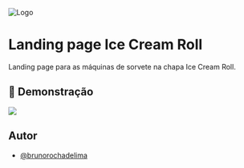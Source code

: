 
![Logo](https://i.postimg.cc/W1fKVz1M/logo-ice-cream-roll-1.png)


# Landing page Ice Cream Roll

Landing page para as máquinas de sorvete na chapa Ice Cream Roll.


## 🎨 Demonstração

![](https://i.postimg.cc/nhYzw8Vb/ice-cream-roll.png)


## Autor

- [@brunorochadelima](https://github.com/brunorochadelima)


